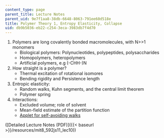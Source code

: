```yaml
---
content_type: page
parent_title: Lecture Notes
parent_uid: 9e7f1aa8-38db-6648-8063-791ee60d518e
title: Polymer Theory 1, Entropy Elasticity, Collapse
uid: db9b5036-eb22-c254-3eca-3983db7f4d70
---
```


1.  Polymers are long covalently bonded macromolecules, with N>>1 monomers
    *   Biological polymers: Polynucleotides, polypeptides, polysaccharides
    *   Homopolymers, heteropolymers
    *   Artificial polymers, e.g (-CHH-)N
2.  How straight is a polymer?
    *   Thermal excitation of rotational isomores
    *   Bending rigidity and Persistence length
3.  Entropic elasticity:
    *   Random walks, Kuhn segments, and the central limit theorem
    *   Polymer spring
4.  Interactions:
    *   Excluded volume; role of solvent
    *   Mean-field estimate of the partition function
    *   [Applet for self-avoiding walks](http://polymer.bu.edu/java/java/saw/sawapplet.html)

([Detailed Lecture Notes (PDF)]({{< baseurl >}}/resources/mit8_592js11_lec10))